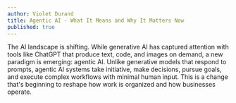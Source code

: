 ```yaml
---
author: Violet Durand
title: Agentic AI - What It Means and Why It Matters Now
published: true
---
```

The AI landscape is shifting. While generative AI has captured attention with tools like ChatGPT that produce text, code, and images on demand, a new paradigm is emerging: agentic AI. Unlike generative models that respond to prompts, agentic AI systems take initiative, make decisions, pursue goals, and execute complex workflows with minimal human input. This is a change that's beginning to reshape how work is organized and how businesses operate.
